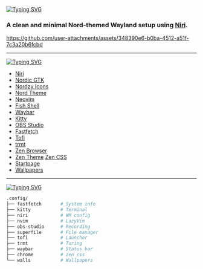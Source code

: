 [![Typing SVG](https://readme-typing-svg.herokuapp.com?font=Fira+Code&size=33&duration=4000&pause=1000&color=D8DEE9&width=435&height=59&lines=%E2%9D%84%EF%B8%8F+Niri+%2B+Nord)](https://git.io/typing-svg)

### A clean and minimal Nord-themed Wayland setup using [**Niri**](https://github.com/YaLTeR/niri).

https://github.com/user-attachments/assets/348390e6-b0ba-4512-a51f-7c3a20b6fcbd

---

[![Typing SVG](https://readme-typing-svg.herokuapp.com?font=Fira+Code&size=24&duration=8000&pause=1000&color=5E81AC&width=435&lines=PROGRAMS+USED)](https://git.io/typing-svg)

- [Niri](https://github.com/YaLTeR/niri)
- [Nordic GTK](https://github.com/EliverLara/Nordic)
- [Nordzy Icons](https://github.com/MolassesLover/Nordzy-icon)
- [Nord Theme](https://www.nordtheme.com/)
- [Neovim](https://neovim.io/)
- [Fish Shell](https://fishshell.com/)
- [Waybar](https://github.com/Alexays/Waybar)
- [Kitty](https://sw.kovidgoyal.net/kitty/)
- [OBS Studio](https://obsproject.com/)
- [Fastfetch](https://github.com/fastfetch-cli/fastfetch)
- [Tofi](https://github.com/philj56/tofi)
- [trmt](https://github.com/cenonym/trmt)
- [Zen Browser](https://zen-browser.app/)
- [Zen Theme](https://addons.mozilla.org/en-US/firefox/addon/minimalist-nord/) [Zen CSS](./.config/chrome)
- [Startpage](https://addons.mozilla.org/en-US/firefox/addon/nord-inspired-startpage/)
- [Wallpapers](./.config/walls)

---

 [![Typing SVG](https://readme-typing-svg.herokuapp.com?font=Fira+Code&size=24&duration=8000&pause=1000&color=5E81AC&width=435&lines=DIRECTORIES)](https://git.io/typing-svg) 
```bash
.config/
├── fastfetch       # System info
├── kitty           # Terminal
├── niri            # WM config
├── nvim            # LazyVim
├── obs-studio      # Recording
├── superfile       # File manager
├── tofi            # Launcher
├── trmt            # Turing 
├── waybar          # Status bar
├── chrome          # zen css
└── walls           # Wallpapers          
